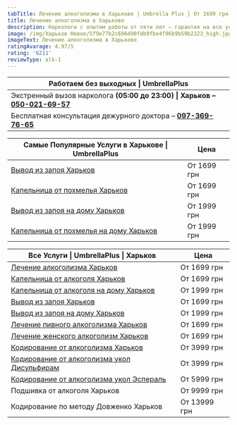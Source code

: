 ```yaml
---
tabTitle: Лечение алкоголизма в Харькове | Umbrella Plus | От 1699 грн
title: Лечение алкоголизма в Харькове
description: Наркологи с опытом работы от пяти лет – гарантия на все услуги!
image: /img/Харьков Новое/5f9e77b2c696490fdb9fbe4f96b9b59b2323_high.jpg
imageText: Лечение алкоголизма в Харькове
ratingAvarage: 4.97/5
rating: '6211'
reviewType: alk-1
---
```


| Работаем без выходных \| UmbrellaPlus                                                         |
| --------------------------------------------------------------------------------------------- |
| Экстренный вызов нарколога **(05:00 до 23:00) \| Харьков  – [050-021-69-57](tel:0500216957)** |
| Бесплатная консультация дежурного доктора – **[097-369-76-65](tel:097-369-7665)**             |

| Самые Популярные Услуги в Харькове \| UmbrellaPlus                              | Цена        |
| ------------------------------------------------------------------------------- | ----------- |
| [Вывод из запоя Харьков](vivod-iz-zapoia-kharkiv)                               | От 1699 грн |
| [Капельница от похмелья Харьков](Kapelnica_ot_alkogola_kharkiv)                 | От 1699 грн |
| [Вывод из запоя на дому Харьков](Vivod-iz-zapoia-na-domy-kharkiv)               | От 1999 грн |
| [Капельница от похмелья на дому Харьков](Kapelnica_ot_alkogola_na_domy_kharkiv) | От 1999 грн |

| Все Услуги \| UmbrellaPlus \| Харьков                                                    | Цена         |
| ---------------------------------------------------------------------------------------- | ------------ |
| [Лечение алкоголизма Харьков](lechenie-alkogolizma-kharkiv)                              | От 1699 грн  |
| [Капельница от алкоголя Харьков](Kapelnica_ot_alkogola_kharkiv)                          | От 1699 грн  |
| [Капельница от алкоголя на дому Харьков](Kapelnica_ot_alkogola_na_domy_kharkiv)          | От 1999 грн  |
| [Вывод из запоя Харьков](vivod-iz-zapoia-kharkiv)                                        | От 1699 грн  |
| [Вывод из запоя на дому Харьков](Vivod-iz-zapoia-na-domy-kharkiv)                        | От 1999 грн  |
| [Лечение пивного алкоголизма Харьков](lechenie-pivnogo-alkogolizma-kharkiv)              | От 1699 грн  |
| [Лечение женского алкоголизм Харьков](lechenie-jenskogo-alkogolizma-kharkiv)             | От 1699 грн  |
| [Кодирование от алкоголизма Харьков](kodirovka-ot-alkogolia-kharkiv)                     | От 3999 грн  |
| [Кодирование от алкоголизма укол Дисульфирам](kodirovka-ot-alkogolia-disulfiram-kharkiv) | От 3999 грн  |
| [Кодирование от алкоголизма укол Эспераль](kodirovka-ot-alkogolizma-espiarl-kharkiv)     | От 5999 грн  |
| Подшивка от алкоголя Харьков                                                             | От 9999 грн  |
| Кодирование по методу Довженко Харьков                                                   | От 13999 грн |
